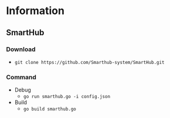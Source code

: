 # Information

## SmartHub

### Download
- ```git clone https://github.com/Smarthub-system/SmartHub.git```

### Command
- Debug
    - ```go run smarthub.go -i config.json```
- Build
    - ```go build smarthub.go```
